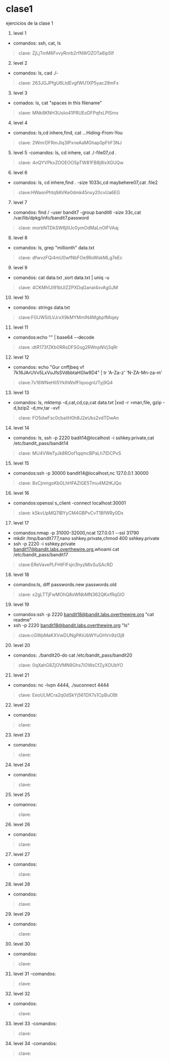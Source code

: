 # clase1
ejercicios de la clase 1  
1.  level 1
- comandos: ssh, cat, ls
>clave: ZjLjTmM6FvvyRnrb2rfNWOZOTa6ip5If
2.  level 2
- comandos: ls, cad ./-
>clave: 263JGJPfgU6LtdEvgfWU1XP5yac29mFx
3.  level 3
- comados: ls, cat "spaces in this filename"
>clave: MNk8KNH3Usiio41PRUEoDFPqfxLPlSmx
4.  level 4
- comandos: ls,cd inhere,find, cat ...Hiding-From-You 
>clave: 2WmrDFRmJIq3IPxneAaMGhap0pFhF3NJ
5.  level 5
-comandos: ls, cd inhere, cat ./-file07,cd .
>clave: 4oQYVPkxZOOEOO5pTW81FB8j8lxXGUQw
6.  level 6
- comandos: ls, cd inhere,find . -size 1033c,cd maybehere07,cat .file2
>clave:HWasnPhtq9AVKe0dmk45nxy20cvUa6EG
7.  level 7
- comandos: find / -user bandit7 -group bandit6 -size 33c,cat /var/lib/dpkg/info/bandit7.password
>clave: morbNTDkSW6jIlUc0ymOdMaLnOlFVAaj
8.  level 8
- comandos: ls, grep "millionth" data.txt
>clave: dfwvzFQi4mU0wfNbFOe9RoWskMLg7eEc
9.  level 9
- comandos: cat data.txt ,sort data.txt | uniq -u
>clave: 4CKMh1JI91bUIZZPXDqGanal4xvAg0JM
10. level 10
- comandos: strings data.txt 
>clave:FGUW5ilLVJrxX9kMYMmlN4MgbpfMiqey
11.  level 11
- comandos:echo "" | base64 --decode
>clave :dtR173fZKb0RRsDFSGsg2RWnpNVj3qRr
12.  level 12
- comandos: echo "Gur cnffjbeq vf 7k16JArUVv5LxVuJfsSVdbbtaHGlw9D4" | tr 'A-Za-z' 'N-ZA-Mn-za-m'
>clave:7x16WNeHIi5YkIhWsfFIqoognUTyj9Q4 
13.  level 13
- comandos: ls, mktemp -d,cat,cd,cp,cat data.txt |xxd -r >man,file, gzip -d,bzip2 -d,mv,tar -xvf 
>clave: FO5dwFsc0cbaIiH0h8J2eUks2vdTDwAn
14.  level 14
- comandos: ls, ssh -p 2220 badit14@localhost -i sshkey.private,cat /etc/bandit_pass/bandit14
>clave: MU4VWeTyJk8ROof1qqmcBPaLh7lDCPvS
15.  level 15
- comandos:ssh -p 30000 bandit14@localhost,nc 127.0.0.1 30000
>clave: 8xCjnmgoKbGLhHFAZlGE5Tmu4M2tKJQo
16.  level 16
- comandos:openssl s_client -connect localhost:30001
>clave: kSkvUpMQ7lBYyCM4GBPvCvT1BfWRy0Dx
17.  level 17
- comandos:nmap -p 31000-32000,ncat 127.0.0.1 --ssl 31790
- mkdir /tmp/bandit777,nano sshkey.private,chmod 400 sshkey.private
- ssh -p 2220 -i sshkey.private bandit17@bandit.labs.overthewire.org,whoami
cat /etc/bandit_pass/bandit17
>clave:EReVavePLFHtFlFsjn3hyzMlvSuSAcRD
18.  level 18
- comandos:ls, diff passwords.new passwords.old
>clave: x2gLTTjFwMOhQ8oWNbMN362QKxfRqGlO
19.  level 19
- comandos:ssh -p 2220 bandit18@bandit.labs.overthewire.org "cat readme"
- ssh -p 2220 bandit18@bandit.labs.overthewire.org "ls"
>clave:cGWpMaKXVwDUNgPAVJbWYuGHVn9zl3j8
20.  level 20
- comandos:  ./bandit20-do cat /etc/bandit_pass/bandit20
>clave: 0qXahG8ZjOVMN9Ghs7iOWsCfZyXOUbYO
21.  level 21
- comandos: nc -lvpn 4444, ./suconnect 4444
>clave: EeoULMCra2q0dSkYj561DX7s1CpBuOBt
22.  level 22
- comandos: 
>clave:
23.  level 23
-  comandos:
>clave:
24.  level 24
- comandos:
>clave:
25.  level 25
- comannos:
>clave:
26.  level 26
- comandos:
>clave:
27. level 27
- comandos:
>clave:
28.  level 28
- comandos:
>clave:
29.  level 29
- comandos:
>clave:
30.  level 30
- comandos:
>clave:
31.  level 31
-comandos:
>clave:
32.  level 32
- comandos:
>clave:
33.  level 33
-comandos:
>clave:
34.  level 34
-comandos:
>clave:





